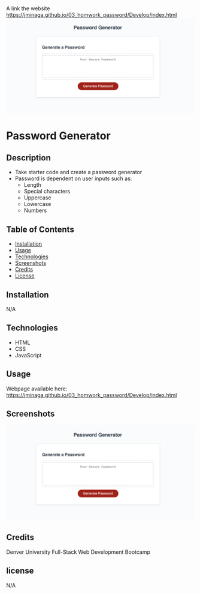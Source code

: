 
<br> A link the website https://jminaga.github.io/03_homwork_password/Develop/index.html </br>
![](Img/readme.png)


# Password Generator

## Description

- Take starter code and create a password generator
- Password is dependent on user inputs such as:
  - Length
  - Special characters
  - Uppercase
  - Lowercase
  - Numbers

## Table of Contents

- [Installation](#installation)
- [Usage](#usage)
- [Technologies](#technologies)
- [Screenshots](#screenshots)
- [Credits](#credits)
- [License](#license)

## Installation
N/A

## Technologies
- HTML 
- CSS
- JavaScript

## Usage
Webpage available here:
https://jminaga.github.io/03_homwork_password/Develop/index.html

## Screenshots
![screenshot](assets/images/screenshot.png)

## Credits
Denver University Full-Stack Web Development Bootcamp

## license
N/A